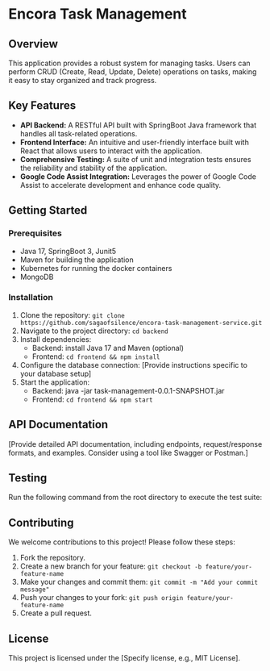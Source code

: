 # Encora Task Management

## Overview

This application provides a robust system for managing tasks. Users can perform CRUD (Create, Read, Update, Delete) operations on tasks, making it easy to stay organized and track progress.

## Key Features

- **API Backend:** A RESTful API built with SpringBoot Java framework that handles all task-related operations.
- **Frontend Interface:** An intuitive and user-friendly interface built with React that allows users to interact with the application.
- **Comprehensive Testing:**  A suite of unit and integration tests ensures the reliability and stability of the application.
- **Google Code Assist Integration:**  Leverages the power of Google Code Assist to accelerate development and enhance code quality.

## Getting Started

### Prerequisites

- Java 17, SpringBoot 3, Junit5
- Maven for building the application
- Kubernetes for running the docker containers
- MongoDB

### Installation

1. Clone the repository: `git clone https://github.com/sagaofsilence/encora-task-management-service.git`
2. Navigate to the project directory: `cd backend`
3. Install dependencies:
   - Backend: install Java 17 and Maven (optional)
   - Frontend: `cd frontend && npm install`
4. Configure the database connection: [Provide instructions specific to your database setup]
5. Start the application:
   - Backend: java -jar task-management-0.0.1-SNAPSHOT.jar
   - Frontend: `cd frontend && npm start`

## API Documentation

[Provide detailed API documentation, including endpoints, request/response formats, and examples. Consider using a tool like Swagger or Postman.]

## Testing

Run the following command from the root directory to execute the test suite:

## Contributing

We welcome contributions to this project! Please follow these steps:

1. Fork the repository.
2. Create a new branch for your feature: `git checkout -b feature/your-feature-name`
3. Make your changes and commit them: `git commit -m "Add your commit message"`
4. Push your changes to your fork: `git push origin feature/your-feature-name`
5. Create a pull request.

## License

This project is licensed under the [Specify license, e.g., MIT License].
